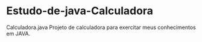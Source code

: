 # Estudo-de-java-Calculadora
Calculadora.java
Projeto de calculadora para exercitar meus conhecimentos em JAVA.
